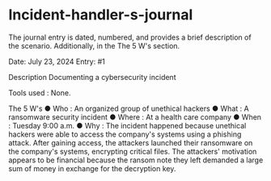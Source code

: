 # Incident-handler-s-journal
The journal entry is dated, numbered, and provides a brief description of the scenario. Additionally, in the The 5 W's section.

Date: July 23, 2024 Entry: #1

Description Documenting a cybersecurity incident

Tools used : None.

The 5 W's
● Who    : An organized group of unethical hackers
● What   : A ransomware security incident
● Where  : At a health care company
● When   : Tuesday 9:00 a.m.
● Why    : The incident happened because unethical hackers were able to
           access the company's systems using a phishing attack. After gaining
           access, the attackers launched their ransomware on the company's
           systems, encrypting critical files. The attackers' motivation appears to
           be financial because the ransom note they left demanded a large sum
           of money in exchange for the decryption key.
  
